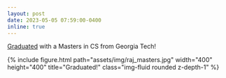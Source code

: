 ```yaml
---
layout: post
date: 2023-05-05 07:59:00-0400
inline: true
---
```

[Graduated](https://commencement.gatech.edu/graduate/masters/raj-sanjay-shah) with a Masters in CS from Georgia Tech!
<div class="row">
    <div class="col-sm mt-3 mt-md-0">
        {% include figure.html path="assets/img/raj_masters.jpg" width="400" height="400" title="Graduated!" class="img-fluid rounded z-depth-1" %}
    </div>
</div>
<!-- ![alt text](https://github.com/Raj-Sanjay-Shah/raj-sanjay-shah.github.io/tree/master/assets/img/raj_masters.jpg) -->



